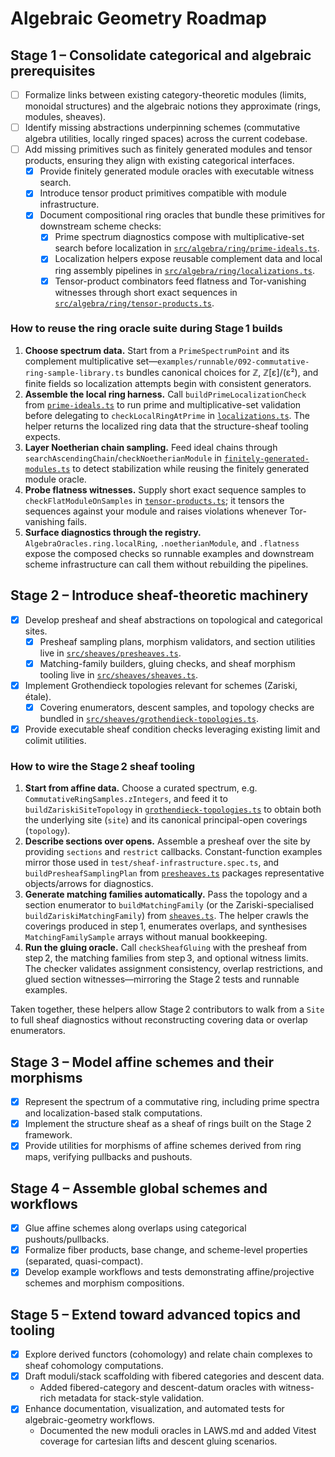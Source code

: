 # Algebraic Geometry Roadmap

## Stage 1 – Consolidate categorical and algebraic prerequisites
- [ ] Formalize links between existing category-theoretic modules (limits, monoidal structures) and the algebraic notions they approximate (rings, modules, sheaves).
- [ ] Identify missing abstractions underpinning schemes (commutative algebra utilities, locally ringed spaces) across the current codebase.
- [ ] Add missing primitives such as finitely generated modules and tensor products, ensuring they align with existing categorical interfaces.
  - [x] Provide finitely generated module oracles with executable witness search.
  - [x] Introduce tensor product primitives compatible with module infrastructure.
  - [x] Document compositional ring oracles that bundle these primitives for downstream scheme checks:
    - [x] Prime spectrum diagnostics compose with multiplicative-set search before localization in [`src/algebra/ring/prime-ideals.ts`](../src/algebra/ring/prime-ideals.ts).
    - [x] Localization helpers expose reusable complement data and local ring assembly pipelines in [`src/algebra/ring/localizations.ts`](../src/algebra/ring/localizations.ts).
    - [x] Tensor-product combinators feed flatness and Tor-vanishing witnesses through short exact sequences in [`src/algebra/ring/tensor-products.ts`](../src/algebra/ring/tensor-products.ts).

<a id="ring-oracle-how-to"></a>

### How to reuse the ring oracle suite during Stage 1 builds

1. **Choose spectrum data.** Start from a `PrimeSpectrumPoint` and its complement multiplicative set—`examples/runnable/092-commutative-ring-sample-library.ts` bundles canonical choices for ℤ, ℤ[ε]/(ε²), and finite fields so localization attempts begin with consistent generators.
2. **Assemble the local ring harness.** Call `buildPrimeLocalizationCheck` from [`prime-ideals.ts`](../src/algebra/ring/prime-ideals.ts) to run prime and multiplicative-set validation before delegating to `checkLocalRingAtPrime` in [`localizations.ts`](../src/algebra/ring/localizations.ts). The helper returns the localized ring data that the structure-sheaf tooling expects.
3. **Layer Noetherian chain sampling.** Feed ideal chains through `searchAscendingChain`/`checkNoetherianModule` in [`finitely-generated-modules.ts`](../src/algebra/ring/finitely-generated-modules.ts) to detect stabilization while reusing the finitely generated module oracle.
4. **Probe flatness witnesses.** Supply short exact sequence samples to `checkFlatModuleOnSamples` in [`tensor-products.ts`](../src/algebra/ring/tensor-products.ts); it tensors the sequences against your module and raises violations whenever Tor-vanishing fails.
5. **Surface diagnostics through the registry.** `AlgebraOracles.ring.localRing`, `.noetherianModule`, and `.flatness` expose the composed checks so runnable examples and downstream scheme infrastructure can call them without rebuilding the pipelines.

## Stage 2 – Introduce sheaf-theoretic machinery
- [x] Develop presheaf and sheaf abstractions on topological and categorical sites.
  - [x] Presheaf sampling plans, morphism validators, and section utilities live in [`src/sheaves/presheaves.ts`](../src/sheaves/presheaves.ts).
  - [x] Matching-family builders, gluing checks, and sheaf morphism tooling live in [`src/sheaves/sheaves.ts`](../src/sheaves/sheaves.ts).
- [x] Implement Grothendieck topologies relevant for schemes (Zariski, étale).
  - [x] Covering enumerators, descent samples, and topology checks are bundled in [`src/sheaves/grothendieck-topologies.ts`](../src/sheaves/grothendieck-topologies.ts).
- [x] Provide executable sheaf condition checks leveraging existing limit and colimit utilities.

<a id="sheaf-tooling-how-to"></a>

### How to wire the Stage 2 sheaf tooling

1. **Start from affine data.** Choose a curated spectrum, e.g. `CommutativeRingSamples.zIntegers`, and feed it to `buildZariskiSiteTopology` in [`grothendieck-topologies.ts`](../src/sheaves/grothendieck-topologies.ts) to obtain both the underlying site (`site`) and its canonical principal-open coverings (`topology`).
2. **Describe sections over opens.** Assemble a presheaf over the site by providing `sections` and `restrict` callbacks. Constant-function examples mirror those used in `test/sheaf-infrastructure.spec.ts`, and `buildPresheafSamplingPlan` from [`presheaves.ts`](../src/sheaves/presheaves.ts) packages representative objects/arrows for diagnostics.
3. **Generate matching families automatically.** Pass the topology and a section enumerator to `buildMatchingFamily` (or the Zariski-specialised `buildZariskiMatchingFamily`) from [`sheaves.ts`](../src/sheaves/sheaves.ts). The helper crawls the coverings produced in step 1, enumerates overlaps, and synthesises `MatchingFamilySample` arrays without manual bookkeeping.
4. **Run the gluing oracle.** Call `checkSheafGluing` with the presheaf from step 2, the matching families from step 3, and optional witness limits. The checker validates assignment consistency, overlap restrictions, and glued section witnesses—mirroring the Stage 2 tests and runnable examples.

Taken together, these helpers allow Stage 2 contributors to walk from a `Site` to full sheaf diagnostics without reconstructing covering data or overlap enumerators.

## Stage 3 – Model affine schemes and their morphisms
- [x] Represent the spectrum of a commutative ring, including prime spectra and localization-based stalk computations.
- [x] Implement the structure sheaf as a sheaf of rings built on the Stage 2 framework.
- [x] Provide utilities for morphisms of affine schemes derived from ring maps, verifying pullbacks and pushouts.

## Stage 4 – Assemble global schemes and workflows
- [x] Glue affine schemes along overlaps using categorical pushouts/pullbacks.
- [x] Formalize fiber products, base change, and scheme-level properties (separated, quasi-compact).
- [x] Develop example workflows and tests demonstrating affine/projective schemes and morphism compositions.

## Stage 5 – Extend toward advanced topics and tooling
- [x] Explore derived functors (cohomology) and relate chain complexes to sheaf cohomology computations.
- [x] Draft moduli/stack scaffolding with fibered categories and descent data.
  - Added fibered-category and descent-datum oracles with witness-rich metadata for stack-style validation.
- [x] Enhance documentation, visualization, and automated tests for algebraic-geometry workflows.
  - Documented the new moduli oracles in LAWS.md and added Vitest coverage for cartesian lifts and descent gluing scenarios.
